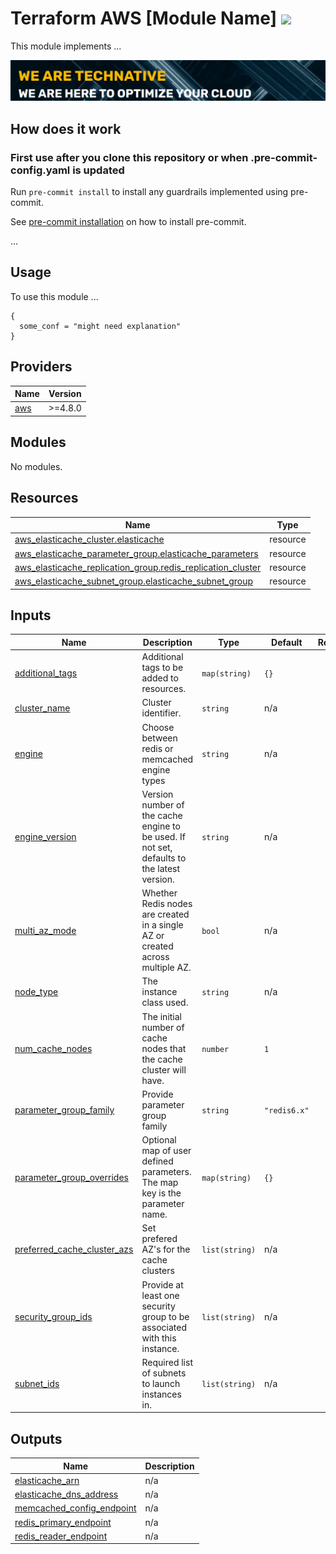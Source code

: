 # Terraform AWS [Module Name] ![](https://img.shields.io/github/workflow/status/TechNative-B-V/terraform-aws-module-name/tflint.yaml?style=plastic)

<!-- SHIELDS -->

This module implements ...

[![](we-are-technative.png)](https://www.technative.nl)

## How does it work

### First use after you clone this repository or when .pre-commit-config.yaml is updated

Run `pre-commit install` to install any guardrails implemented using pre-commit.

See [pre-commit installation](https://pre-commit.com/#install) on how to install pre-commit.

...

## Usage

To use this module ...

```hcl
{
  some_conf = "might need explanation"
}
```

<!-- BEGIN_TF_DOCS -->
## Providers

| Name | Version |
|------|---------|
| <a name="provider_aws"></a> [aws](#provider\_aws) | >=4.8.0 |

## Modules

No modules.

## Resources

| Name | Type |
|------|------|
| [aws_elasticache_cluster.elasticache](https://registry.terraform.io/providers/hashicorp/aws/latest/docs/resources/elasticache_cluster) | resource |
| [aws_elasticache_parameter_group.elasticache_parameters](https://registry.terraform.io/providers/hashicorp/aws/latest/docs/resources/elasticache_parameter_group) | resource |
| [aws_elasticache_replication_group.redis_replication_cluster](https://registry.terraform.io/providers/hashicorp/aws/latest/docs/resources/elasticache_replication_group) | resource |
| [aws_elasticache_subnet_group.elasticache_subnet_group](https://registry.terraform.io/providers/hashicorp/aws/latest/docs/resources/elasticache_subnet_group) | resource |

## Inputs

| Name | Description | Type | Default | Required |
|------|-------------|------|---------|:--------:|
| <a name="input_additional_tags"></a> [additional\_tags](#input\_additional\_tags) | Additional tags to be added to resources. | `map(string)` | `{}` | no |
| <a name="input_cluster_name"></a> [cluster\_name](#input\_cluster\_name) | Cluster identifier. | `string` | n/a | yes |
| <a name="input_engine"></a> [engine](#input\_engine) | Choose between redis or memcached engine types | `string` | n/a | yes |
| <a name="input_engine_version"></a> [engine\_version](#input\_engine\_version) | Version number of the cache engine to be used. If not set, defaults to the latest version. | `string` | n/a | yes |
| <a name="input_multi_az_mode"></a> [multi\_az\_mode](#input\_multi\_az\_mode) | Whether Redis nodes are created in a single AZ or created across multiple AZ. | `bool` | n/a | yes |
| <a name="input_node_type"></a> [node\_type](#input\_node\_type) | The instance class used. | `string` | n/a | yes |
| <a name="input_num_cache_nodes"></a> [num\_cache\_nodes](#input\_num\_cache\_nodes) | The initial number of cache nodes that the cache cluster will have. | `number` | `1` | no |
| <a name="input_parameter_group_family"></a> [parameter\_group\_family](#input\_parameter\_group\_family) | Provide parameter group family | `string` | `"redis6.x"` | no |
| <a name="input_parameter_group_overrides"></a> [parameter\_group\_overrides](#input\_parameter\_group\_overrides) | Optional map of user defined parameters. The map key is the parameter name. | `map(string)` | `{}` | no |
| <a name="input_preferred_cache_cluster_azs"></a> [preferred\_cache\_cluster\_azs](#input\_preferred\_cache\_cluster\_azs) | Set prefered AZ's for the cache clusters | `list(string)` | n/a | yes |
| <a name="input_security_group_ids"></a> [security\_group\_ids](#input\_security\_group\_ids) | Provide at least one security group to be associated with this instance. | `list(string)` | n/a | yes |
| <a name="input_subnet_ids"></a> [subnet\_ids](#input\_subnet\_ids) | Required list of subnets to launch instances in. | `list(string)` | n/a | yes |

## Outputs

| Name | Description |
|------|-------------|
| <a name="output_elasticache_arn"></a> [elasticache\_arn](#output\_elasticache\_arn) | n/a |
| <a name="output_elasticache_dns_address"></a> [elasticache\_dns\_address](#output\_elasticache\_dns\_address) | n/a |
| <a name="output_memcached_config_endpoint"></a> [memcached\_config\_endpoint](#output\_memcached\_config\_endpoint) | n/a |
| <a name="output_redis_primary_endpoint"></a> [redis\_primary\_endpoint](#output\_redis\_primary\_endpoint) | n/a |
| <a name="output_redis_reader_endpoint"></a> [redis\_reader\_endpoint](#output\_redis\_reader\_endpoint) | n/a |
<!-- END_TF_DOCS -->
